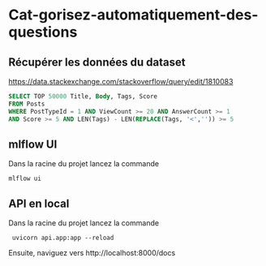 # Cat-gorisez-automatiquement-des-questions

## Récupérer les données du dataset
https://data.stackexchange.com/stackoverflow/query/edit/1810083
```SQL
SELECT TOP 50000 Title, Body, Tags, Score
FROM Posts
WHERE PostTypeId = 1 AND ViewCount >= 20 AND AnswerCount >= 1
AND Score >= 5 AND LEN(Tags) - LEN(REPLACE(Tags, '<','')) >= 5
```

## mlflow UI
Dans la racine du projet lancez la commande
```
mlflow ui
```

## API en local
Dans la racine du projet lancez la commande
```
 uvicorn api.app:app --reload
```

Ensuite, naviguez vers http://localhost:8000/docs